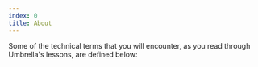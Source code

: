 ```yaml
---
index: 0
title: About
---
```

Some of the technical terms that you will encounter, as you read through Umbrella's lessons, are defined below:
